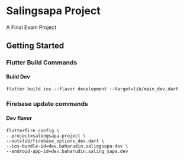 # Salingsapa Project

A Final Exam Project

## Getting Started

### Flutter Build Commands
#### Build Dev
````shell
flutter build ios --flavor development --target=lib/main_dev.dart
````

### Firebase update commands
#### Dev flavor
```shell
flutterfire config \
--project=salingsapa-project \
--out=lib/firebase_options_dev.dart \
--ios-bundle-id=dev.baharudin.salingsapa-dev \
--android-app-id=dev.baharudin.saling_sapa.dev
```
